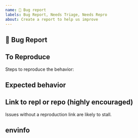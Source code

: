 ```yaml
---
name: 🐛 Bug report
labels: Bug Report, Needs Triage, Needs Repro
about: Create a report to help us improve
---
```


<!-- Love Jest? Please consider supporting our collective: 👉  https://opencollective.com/jest/donate -->

## 🐛 Bug Report

<!-- A clear and concise description of what the bug is. -->

## To Reproduce

Steps to reproduce the behavior:

## Expected behavior

<!-- A clear and concise description of what you expected to happen. -->

## Link to repl or repo (highly encouraged)

<!-- Please provide either a [repl.it demo](https://repl.it/languages/jest) or a minimal repository on GitHub. -->

Issues without a reproduction link are likely to stall.

<!-- Run npx envinfo --preset jest -->

## envinfo

<!-- Paste the results here: -->

```bash

```
